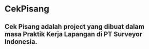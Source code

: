 # CekPisang
## Cek Pisang adalah project yang dibuat dalam masa Praktik Kerja Lapangan di PT Surveyor Indonesia.
